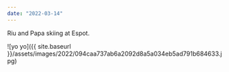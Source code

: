 ```yaml
---
date: "2022-03-14"
---
```


Riu and Papa skiing at Espot.

![yo yo]({{ site.baseurl }}/assets/images/2022/094caa737ab6a2092d8a5a034eb5ad791b684633.jpg)
